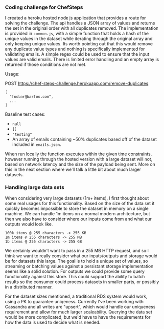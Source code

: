 ### Coding challenge for ChefSteps

I created a heroku hosted node js application that provides a route for solving the challenge.  The api handles a JSON array of values and returns the set in the original order with all duplicates removed.  The implementation is provided in `common.js`, with a simple function that holds a hash of the unique values in the dataset while iterating through the original array and only keeping unique values.  Its worth pointing out that this would remove any duplicate value types and nothing is specifically implemented for validating emails.  A simple regex could be used to ensure that the input values are valid emails.  There is limited error handling and an empty array is returned if those conditions are not met.

Usage:

POST https://chef-steps-challenge.herokuapp.com/remove-duplicates

```
[
  "foobar@barfoo.com",
  ...
]
```

Baseline test cases:

- `null`
- `[]`
- `"testing"`
- An array of emails containing ~50% duplicates based off of the dataset included in `emails.json`.

When run locally the function executes within the given time constraints, however running through the hosted version with a large dataset will not, based on network latency and the size of the payload being sent.  More on this in the next section where we'll talk a little bit about much larger datasets.

### Handling large data sets

When considering very large datasets (1m+ items), I first thought about some real usages for this functionality.  Based on the size of the data set it quickly becomes impossible to store the dataset in memory on a single machine.  We can handle 1m items on a normal modern architecture, but then we also have to consider where our inputs come from and what our outputs would look like.

```
100k items @ 255 characters -> 255 KB
1m items @ 255 characters -> 255 MB
1b items @ 255 characters -> 255 GB
```

We certainly wouldn't want to pass in a 255 MB HTTP request, and so I think we want to really consider what our inputs/outputs and storage would be for datasets this large.  The goal is to hold a unique set of values, so streaming or batching values against a persistant storage implementation seems like a solid solution.  For outputs we could provide some query functionality against this store.  This could support the ability to batch results so the consumer could process datasets in smaller parts, or possibly in a distributed manner.

For the dataset sizes mentioned, a traditional RDS system would work, using a PK to guarantee uniqeness. Currently I've been working with Cassandra and all writes are "upsert", which would handle our uniqueness requirement and allow for much larger scaleability.  Querying the data set would be more complicated, but we'd have to have the requirements for how the data is used to decide what is needed.
